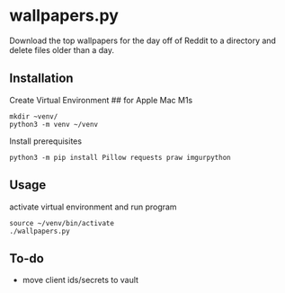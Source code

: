 # wallpapers.py
Download the top wallpapers for the day off of Reddit to a directory and delete files older than a day. 

## Installation
Create Virtual Environment ## for Apple Mac M1s
```
mkdir ~venv/
python3 -m venv ~/venv
```
Install prerequisites
```
python3 -m pip install Pillow requests praw imgurpython
```

## Usage
activate virtual environment and run program
```
source ~/venv/bin/activate
./wallpapers.py
```

## To-do
- move client ids/secrets to vault